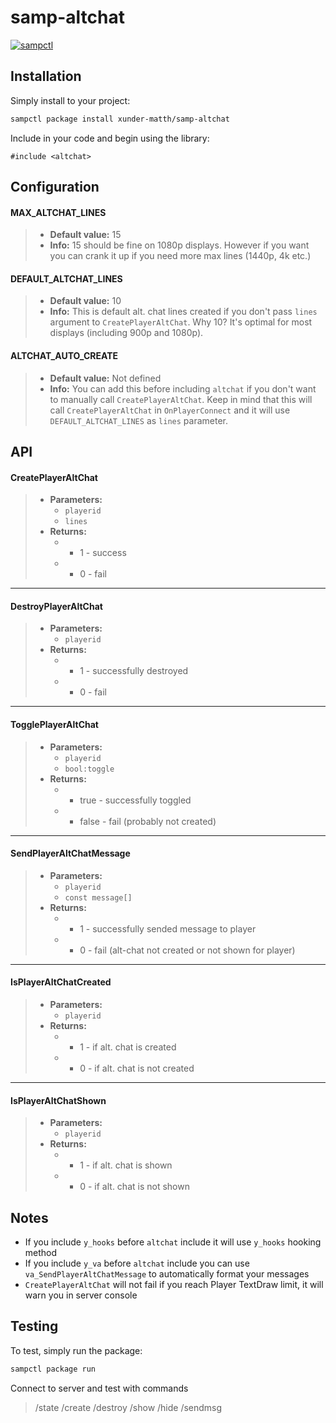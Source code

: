 # samp-altchat

[![sampctl](https://img.shields.io/badge/sampctl-samp--altchat-2f2f2f.svg?style=for-the-badge)](https://github.com/xunder-matth/samp-altchat)

## Installation

Simply install to your project:

```bash
sampctl package install xunder-matth/samp-altchat
```

Include in your code and begin using the library:

```pawn
#include <altchat>
```

## Configuration

#### MAX_ALTCHAT_LINES

> -   **Default value:** 15
> -   **Info:** 15 should be fine on 1080p displays. However if you want you can crank it up if you need more max lines (1440p, 4k etc.)

#### DEFAULT_ALTCHAT_LINES

> -   **Default value:** 10
> -   **Info:** This is default alt. chat lines created if you don't pass `lines` argument to `CreatePlayerAltChat`. Why 10? It's optimal for most displays (including 900p and 1080p).

#### ALTCHAT_AUTO_CREATE

> -   **Default value:** Not defined
> -   **Info:** You can add this before including `altchat` if you don't want to manually call `CreatePlayerAltChat`. Keep in mind that this will call `CreatePlayerAltChat` in `OnPlayerConnect` and it will use `DEFAULT_ALTCHAT_LINES` as `lines` parameter.

## API

#### CreatePlayerAltChat

> -   **Parameters:**
>     -   `playerid`
>     -   `lines`
> -   **Returns:**
>     -   -   1 - success
>     -   -   0 - fail

---

#### DestroyPlayerAltChat

> -   **Parameters:**
>     -   `playerid`
> -   **Returns:**
>     -   -   1 - successfully destroyed
>     -   -   0 - fail

---

#### TogglePlayerAltChat

> -   **Parameters:**
>     -   `playerid`
>     -   `bool:toggle`
> -   **Returns:**
>     -   -   true - successfully toggled
>     -   -   false - fail (probably not created)

---

#### SendPlayerAltChatMessage

> -   **Parameters:**
>     -   `playerid`
>     -   `const message[]`
> -   **Returns:**
>     -   -   1 - successfully sended message to player
>     -   -   0 - fail (alt-chat not created or not shown for player)

---

#### IsPlayerAltChatCreated

> -   **Parameters:**
>     -   `playerid`
> -   **Returns:**
>     -   -   1 - if alt. chat is created
>     -   -   0 - if alt. chat is not created

---

#### IsPlayerAltChatShown

> -   **Parameters:**
>     -   `playerid`
> -   **Returns:**
>     -   -   1 - if alt. chat is shown
>     -   -   0 - if alt. chat is not shown

## Notes

-   If you include `y_hooks` before `altchat` include it will use `y_hooks` hooking method
-   If you include `y_va` before `altchat` include you can use `va_SendPlayerAltChatMessage` to automatically format your messages
-   `CreatePlayerAltChat` will not fail if you reach Player TextDraw limit, it will warn you in server console

## Testing

To test, simply run the package:

```bash
sampctl package run
```

Connect to server and test with commands

> /state
> /create
> /destroy
> /show
> /hide
> /sendmsg
